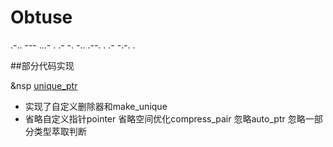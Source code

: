 # Obtuse
.-.. --- ...- . .- -. -.. .--. . .- -.-. .

##部分代码实现

&nsp [unique_ptr](./test/cpp/c%2B%2B11/smart_ptr/unique_ptr.h)

- 实现了自定义删除器和make_unique
- 省略自定义指针pointer
	省略空间优化compress_pair
	忽略auto_ptr
	忽略一部分类型萃取判断



